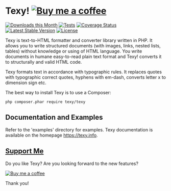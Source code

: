 Texy!   [![Buy me a coffee](https://files.nette.org/images/coffee1s.png)](https://nette.org/make-donation?to=texy)
====

[![Downloads this Month](https://img.shields.io/packagist/dm/texy/texy.svg)](https://packagist.org/packages/texy/texy)
[![Tests](https://github.com/dg/texy/workflows/Tests/badge.svg?branch=master)](https://github.com/dg/texy/actions)
[![Coverage Status](https://coveralls.io/repos/github/dg/texy/badge.svg?branch=master)](https://coveralls.io/github/dg/texy?branch=master)
[![Latest Stable Version](https://poser.pugx.org/dg/texy/v/stable)](https://github.com/dg/texy/releases)
[![License](https://img.shields.io/badge/license-New%20BSD-blue.svg)](https://github.com/dg/texy/blob/master/license.md)

Texy is text-to-HTML formatter and converter library written in PHP. It allows
you to write structured documents (with images, links, nested lists, tables) without
knowledge or using of HTML language. You write documents in humane easy-to-read
plain text format and Texy! converts it to structurally and valid HTML code.

Texy formats text in accordance with typographic rules. It replaces quotes
with typographic correct quotes, hyphens with em-dash, converts letter x to
dimension sign etc.

The best way to install Texy is to use a Composer:

    php composer.phar require texy/texy


Documentation and Examples
--------------------------

Refer to the 'examples' directory for examples. Texy documentation is
available on the homepage https://texy.info.


[Support Me](https://github.com/sponsors/dg)
--------------------------------------------

Do you like Texy? Are you looking forward to the new features?

[![Buy me a coffee](https://files.nette.org/icons/donation-3.svg)](https://github.com/sponsors/dg)

Thank you!
